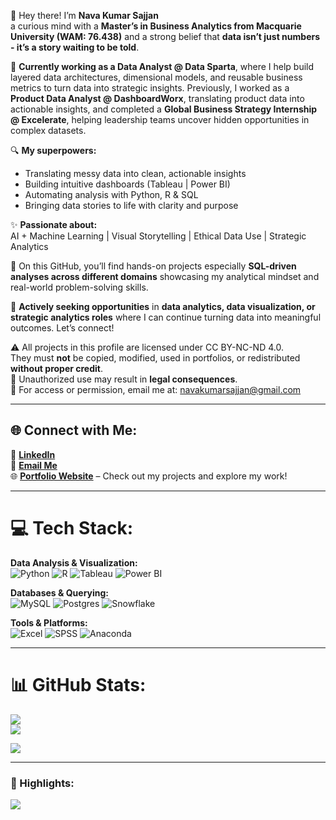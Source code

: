 👋 Hey there! I’m **Nava Kumar Sajjan**  
a curious mind with a **Master’s in Business Analytics from Macquarie University (WAM: 76.438)** and a strong belief that **data isn’t just numbers - it’s a story waiting to be told**.

💼 **Currently working as a Data Analyst @ Data Sparta**, where I help build layered data architectures, dimensional models, and reusable business metrics to turn data into strategic insights.
Previously, I worked as a **Product Data Analyst @ DashboardWorx**, translating product data into actionable insights, and completed a **Global Business Strategy Internship @ Excelerate**, helping leadership teams uncover hidden opportunities in complex datasets.

🔍 **My superpowers:**
- Translating messy data into clean, actionable insights  
- Building intuitive dashboards (Tableau | Power BI)  
- Automating analysis with Python, R & SQL  
- Bringing data stories to life with clarity and purpose  

✨ **Passionate about:**  
AI + Machine Learning | Visual Storytelling | Ethical Data Use | Strategic Analytics

📁 On this GitHub, you’ll find hands-on projects especially **SQL-driven analyses across different domains** showcasing my analytical mindset and real-world problem-solving skills.

🚀 **Actively seeking opportunities** in **data analytics, data visualization, or strategic analytics roles** where I can continue turning data into meaningful outcomes. Let’s connect!


⚠️ All projects in this profile are licensed under CC BY-NC-ND 4.0.  
They must **not** be copied, modified, used in portfolios, or redistributed **without proper credit**.  
🚫 Unauthorized use may result in **legal consequences**.  
📩 For access or permission, email me at: navakumarsajjan@gmail.com



---

## 🌐 Connect with Me:
🔗 [**LinkedIn**](https://linkedin.com/in/navakumarsajjan)  
📧 [**Email Me**](mailto:navakumarsajjan@gmail.com)  
🌐 [**Portfolio Website**](https://www.datascienceportfol.io/navakumarsajjan) – Check out my projects and explore my work!


---

# 💻 Tech Stack:
**Data Analysis & Visualization:**  
![Python](https://img.shields.io/badge/python-3670A0?style=for-the-badge&logo=python&logoColor=ffdd54) 
![R](https://img.shields.io/badge/r-%23276DC3.svg?style=for-the-badge&logo=r&logoColor=white) 
![Tableau](https://img.shields.io/badge/Tableau-E97627?style=for-the-badge&logo=Tableau&logoColor=white) 
![Power BI](https://img.shields.io/badge/Power_BI-F2C811?style=for-the-badge&logo=powerbi&logoColor=black)

**Databases & Querying:**  
![MySQL](https://img.shields.io/badge/mysql-4479A1.svg?style=for-the-badge&logo=mysql&logoColor=white) 
![Postgres](https://img.shields.io/badge/postgres-%23316192.svg?style=for-the-badge&logo=postgresql&logoColor=white) 
![Snowflake](https://img.shields.io/badge/snowflake-%2329B5E8.svg?style=for-the-badge&logo=snowflake&logoColor=white)

**Tools & Platforms:**  
![Excel](https://img.shields.io/badge/Microsoft_Excel-217346?style=for-the-badge&logo=microsoft-excel&logoColor=white) 
![SPSS](https://img.shields.io/badge/SPSS-%2300569C?style=for-the-badge&logo=spss&logoColor=white) 
![Anaconda](https://img.shields.io/badge/Anaconda-%2344A833.svg?style=for-the-badge&logo=anaconda&logoColor=white)

---

# 📊 GitHub Stats:
![](https://github-readme-stats.vercel.app/api?username=sajjansaju&theme=tokyonight&hide_border=false&include_all_commits=true&count_private=true)  
![](https://github-readme-streak-stats.herokuapp.com/?user=sajjansaju&theme=tokyonight&hide_border=false)  

![](https://komarev.com/ghpvc/?username=sajjansaju&color=blue&style=flat-square)

---


### 🌟 Highlights:

![](https://github-contributor-stats.vercel.app/api?username=sajjansaju&limit=5&theme=algolia&combine_all_yearly_contributions=true&timestamp=1)






